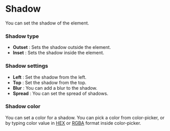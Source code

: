 # Shadow

You can set the shadow of the element.

### Shadow type

* **Outset** : Sets the shadow outside the element.
* **Inset** : Sets the shadow inside the element.

### Shadow settings

* **Left** : Set the shadow from the left.
* **Top** : Set the shadow from the top.
* **Blur** : You can add a blur to the shadow.
* **Spread** : You can set the spread of shadows.

### Shadow color

You can set a color for a shadow. You can pick a color from color-picker, or by typing color value in [HEX](https://www.w3schools.com/colors/colors\_hexadecimal.asp) or [RGBA](https://en.wikipedia.org/wiki/RGBA\_color\_model) format inside color-picker.
